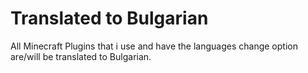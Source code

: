 # Translated to Bulgarian
All Minecraft Plugins that i use and have the
languages change option are/will be translated to Bulgarian.
